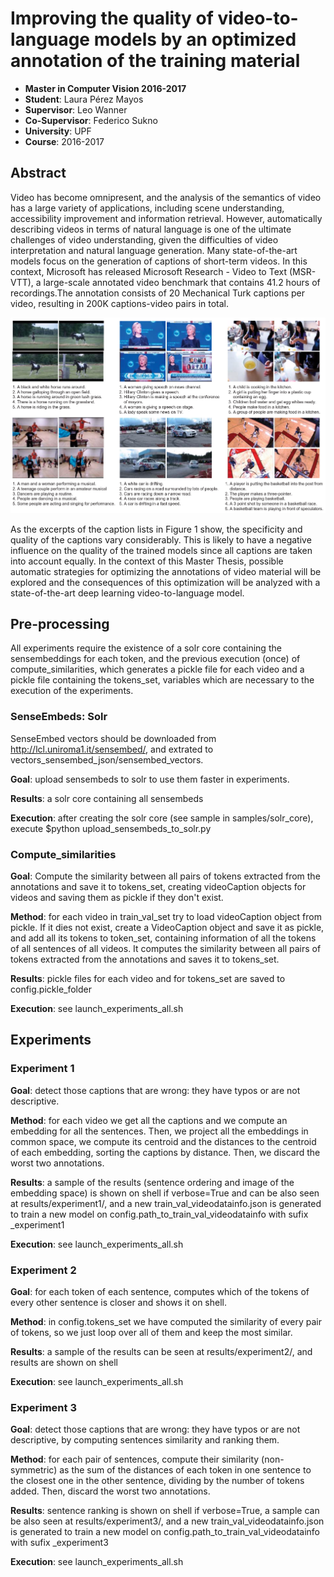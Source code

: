 # Improving the quality of video-to-language models by an optimized annotation of the training material 

* **Master in Computer Vision 2016-2017**
* **Student**: Laura Pérez Mayos
* **Supervisor**: Leo Wanner
* **Co-Supervisor**: Federico Sukno
* **University**: UPF
* **Course**: 2016-2017

## Abstract
 
Video has become omnipresent, and the analysis of the semantics of video has a large variety of applications, including scene understanding, accessibility improvement and information retrieval.  However, automatically describing  videos  in terms of natural  language  is  one  of  the  ultimate challenges of video understanding, given the difficulties of video interpretation and natural language generation. Many state-of-the-art models focus on the generation of captions of short-term videos. In this context, Microsoft has released Microsoft Research - Video to Text (MSR-VTT), a large-scale annotated video benchmark that contains 41.2 hours of recordings.The annotation consists of 20 Mechanical Turk captions per video, resulting in 200K captions-video pairs in total.

![alt text](https://raw.githubusercontent.com/lpmayos/mcv_thesis/master/samples/video_frames.png "MSR-VTT Examples: video frames and annotated sentences")

As the excerpts of the caption lists in Figure 1 show, the specificity and quality of the captions vary considerably. This is likely to have a negative influence on the quality of the trained models since all captions are taken into account equally. In the context of this Master Thesis, possible automatic strategies for optimizing the annotations of video material will be explored and the consequences of this optimization will be analyzed with a state-of-the-art deep learning video-to-language model.


## Pre-processing

All experiments require the existence of a solr core containing the sensembeddings for each token, and the previous execution (once) of compute_similarities, which generates a pickle file for each video and a pickle file containing the tokens_set, variables which are necessary to the execution of the experiments.


### SenseEmbeds: Solr

SenseEmbed vectors should be downloaded from http://lcl.uniroma1.it/sensembed/, and extrated to vectors_sensembed_json/sensembed_vectors.

**Goal**: upload sensembeds to solr to use them faster in experiments.

**Results**: a solr core containing all sensembeds

**Execution**: after creating the solr core (see sample in samples/solr_core), execute $python upload_sensembeds_to_solr.py



### Compute_similarities

**Goal**: Compute the similarity between all pairs of tokens extracted from the annotations and save it to tokens_set, creating videoCaption objects for videos and saving them as pickle if they don't exist.

**Method**: for each video in train_val_set try to load videoCaption object from pickle. If it dies not exist, create a VideoCaption object and save it as pickle, and add all its tokens to token_set, containing information of all the tokens of all sentences of all videos. It computes the similarity between all pairs of tokens extracted from the annotations and saves it to tokens_set.

**Results**: pickle files for each video and for tokens_set are saved to config.pickle_folder

**Execution**: see launch_experiments_all.sh


## Experiments


### Experiment 1

**Goal**: detect those captions that are wrong: they have typos or are not descriptive.

**Method**: for each video we get all the captions and we compute an embedding for all the sentences. Then, we project all the embeddings in common space, we compute its centroid and the distances to the centroid of each embedding, sorting the captions by distance. Then, we discard the worst two annotations.

**Results**: a sample of the results (sentence ordering and image of the embedding space) is shown on shell if verbose=True and can be also seen at results/experiment1/, and a new train_val_videodatainfo.json is generated to train a new model on config.path_to_train_val_videodatainfo with sufix _experiment1

**Execution**: see launch_experiments_all.sh


### Experiment 2

**Goal**: for each token of each sentence, computes which of the tokens of every other sentence is closer and shows it on shell.

**Method**: in config.tokens_set we have computed the similarity of every pair of tokens, so we just loop over all of them and keep the most similar.

**Results**: a sample of the results can be seen at results/experiment2/, and results are shown on shell

**Execution**: see launch_experiments_all.sh


### Experiment 3

**Goal**: detect those captions that are wrong: they have typos or are not descriptive, by computing sentences similarity and ranking them.

**Method**: for each pair of sentences, compute their similarity (non-symmetric) as the sum of the distances of each token in one sentence to the closest one in the other sentence, dividing by the number of tokens added. Then, discard the worst two annotations.

**Results**: sentence ranking is shown on shell if verbose=True, a sample can be also seen at results/experiment3/, and a new train_val_videodatainfo.json is generated to train a new model on config.path_to_train_val_videodatainfo with sufix _experiment3

**Execution**: see launch_experiments_all.sh
